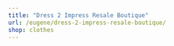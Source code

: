 ```yaml
---
title: "Dress 2 Impress Resale Boutique"
url: /eugene/dress-2-impress-resale-boutique/
shop: clothes
---
```

